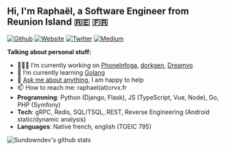 ## Hi, I'm Raphaël, a Software Engineer from Reunion Island 🇷🇪 🇫🇷

[![Github](https://img.shields.io/badge/-Github-222222?style=flat-square&logo=Github&logoColor=white)](https://github.com/sundowndev)
[![Website](https://img.shields.io/badge/-Website-222222?style=flat-square&logoColor=white&link=https://crvx.fr/)](https://crvx.fr/)
[![Twitter](https://img.shields.io/badge/-Twitter-222222?style=flat-square&logo=twitter&logoColor=white&link=https://twitter.com/sundowndev/)](https://twitter.com/sundowndev)
[![Medium](https://img.shields.io/badge/-Medium-222222?style=flat-square&logo=medium&logoColor=white&link=https://medium.com/@SundownDEV)](https://medium.com/@SundownDEV)

**Talking about personal stuff:**

- 👨🏻‍💻 I’m currently working on [PhoneInfoga](https://github.com/sundowndev/PhoneInfoga), [dorkgen](https://github.com/sundowndev/dorkgen)<!--, [castle](https://github.com/sundowndev/castle)-->, [Dreamvo](https://github.com/dreamvo)
- 🌱 I’m currently learning [Golang](https://github.com/sundowndev?tab=repositories&q=&type=&language=go)
- 💬 [Ask me about anything](https://github.com/sundowndev/ama), I am happy to help
- 📫 How to reach me: raphael(at)crvx.fr
- **Programming**: Python (Django, Flask), JS (TypeScript, Vue, Node), Go, PHP (Symfony)
- **Tech**: gRPC, Redis, SQL/TSQL, REST, Reverse Engineering (Android static/dynamic analysis)
- **Languages**: Native french, english (TOEIC 795)

![Sundowndev's github stats](https://github-readme-stats.vercel.app/api?username=sundowndev&show_icons=true&hide_border=true)

